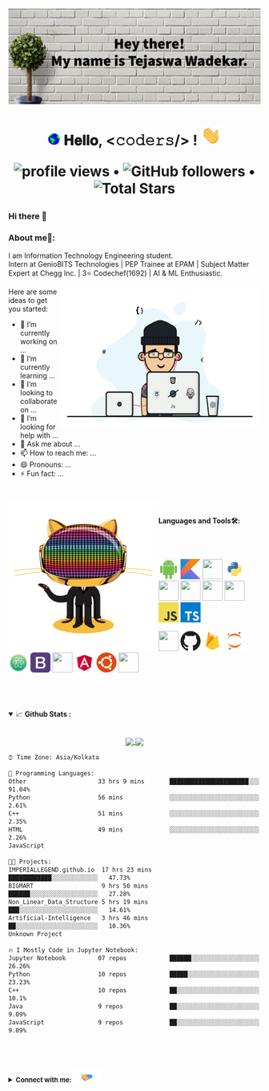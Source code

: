 <img src="tej3.jpg" alt="Here is a little bit about me!">


<h1 align="center">
  <a target="_blank">
    <img src="Earth.gif" width="24px" style="max-width:100%;">
  </a>
  𝐇𝐞𝐥𝐥𝐨, &lt;𝚌𝚘𝚍𝚎𝚛𝚜/&gt; !
  <a target="_blank">
    <img src="Hi.gif" width="40px" />
  </a> 
  <p align="center">
  <img src="https://gpvc.arturio.dev/IMPERIALLEGEND" alt="profile views">  •  
  <img alt="GitHub followers" src="https://img.shields.io/github/followers/IMPERIALLEGEND?label=Followers&style=social">  •   
  <img src="https://img.shields.io/github/stars/IMPERIALLEGEND?label=Stars" alt="Total Stars">
</p>

</h1>

### Hi there 👋


### About me🧑:
I am Information Technology Engineering student.<br/>
Intern at GenioBITS Technologies | PEP Trainee at EPAM | Subject Matter Expert at Chegg Inc. | 3⭐ Codechef(1692) | AI & ML Enthusiastic.

<img align="right" alt="GIF" src="image.gif" width="400" height="280" />

Here are some ideas to get you started:

- 🔭 I’m currently working on ...
- 🌱 I’m currently learning ...
- 👯 I’m looking to collaborate on ...
- 🤔 I’m looking for help with ...
- 💬 Ask me about ...
- 📫 How to reach me: ...
- 😄 Pronouns: ...
- ⚡ Fun fact: ...

#

<a target="_blank"><img align="left" height="300" width="300" alt="GIF" src="github.gif"></a>
<br/>



  <g-emoji class="g-emoji" alias="chart_with_upwards_trend" fallback-src="https://github.githubassets.com/images/icons/emoji/unicode/1f4c8.png"></g-emoji> 
  <strong>Languages and Tools🛠:</strong>

<br/>
<br/>

<code><img height="40" width="40" src="https://raw.githubusercontent.com/github/explore/80688e429a7d4ef2fca1e82350fe8e3517d3494d/topics/android/android.png"></code>
<code><img height="40" width="40" src="https://raw.githubusercontent.com/github/explore/80688e429a7d4ef2fca1e82350fe8e3517d3494d/topics/kotlin/kotlin.png"></code>
<code><img height="40" width="40" src="https://images.vexels.com/media/users/3/166401/isolated/preview/b82aa7ac3f736dd78570dd3fa3fa9e24-java-programming-language-icon-by-vexels.png"></code>
<code><img height="40" width="40" src="https://raw.githubusercontent.com/github/explore/80688e429a7d4ef2fca1e82350fe8e3517d3494d/topics/python/python.png"></code>
<code><img height="40" width="40" src="https://www.naveedashfaq.me/img/c++.png"></code>
<code><img height="40" width="40" src="https://cdn.iconscout.com/icon/free/png-512/c-programming-569564.png"></code>
<code><img height="40" width="40" src="https://www.flaticon.com/svg/static/icons/svg/1216/1216733.svg"></code>
<code><img height="40" width="40" src="https://cdn.iconscout.com/icon/free/png-256/css-131-722685.png"></code>
<code><img height="40" width="40" src="https://raw.githubusercontent.com/github/explore/80688e429a7d4ef2fca1e82350fe8e3517d3494d/topics/javascript/javascript.png"></code>
<code><img height="40" width="40" src="https://raw.githubusercontent.com/github/explore/80688e429a7d4ef2fca1e82350fe8e3517d3494d/topics/typescript/typescript.png"></code>

<code><img height="40" width="40" src="https://upload.wikimedia.org/wikipedia/commons/thumb/3/3f/Git_icon.svg/1024px-Git_icon.svg.png"></code>
<code><img height="40" width="40" src="https://raw.githubusercontent.com/github/explore/80688e429a7d4ef2fca1e82350fe8e3517d3494d/topics/github-api/github-api.png"></code>
<code><img height="40" width="40" src="https://raw.githubusercontent.com/github/explore/80688e429a7d4ef2fca1e82350fe8e3517d3494d/topics/firebase/firebase.png"></code>
<code><img height="40" width="40" src="https://raw.githubusercontent.com/github/explore/80688e429a7d4ef2fca1e82350fe8e3517d3494d/topics/jupyter-notebook/jupyter-notebook.png"></code>
<code><img height="40" width="40" src="https://raw.githubusercontent.com/github/explore/80688e429a7d4ef2fca1e82350fe8e3517d3494d/topics/atom/atom.png"></code>
<code><img height="40" width="40" src="https://raw.githubusercontent.com/github/explore/80688e429a7d4ef2fca1e82350fe8e3517d3494d/topics/bootstrap/bootstrap.png"></code>
<code><img height="40" width="40" src="https://encrypted-tbn0.gstatic.com/images?q=tbn:ANd9GcRT1PKsfJXnxOqnTRiIZ8VcdJDYBXD-qZnnpw&usqp=CAU"></code>
<code><img height="40" width="40" src="https://raw.githubusercontent.com/github/explore/80688e429a7d4ef2fca1e82350fe8e3517d3494d/topics/angular/angular.png"></code>
<code><img height="40" width="40" src="https://raw.githubusercontent.com/github/explore/80688e429a7d4ef2fca1e82350fe8e3517d3494d/topics/ubuntu/ubuntu.png"></code>
<code><img height="40" width="40" src="https://cdn.iconscout.com/icon/free/png-512/mongodb-3-1175138.png"></code>

<br/>



#


<details open="">
<summary>
  <g-emoji class="g-emoji" alias="chart_with_upwards_trend" fallback-src="https://github.githubassets.com/images/icons/emoji/unicode/1f4c8.png">📈</g-emoji> 
  <strong>Github Stats : </strong>
</summary>
<br>
  
<p align="center">
  <a href="https://github.com/IMPERIALLEGEND">
    <img align="center" src="https://github-readme-stats.vercel.app/api?username=IMPERIALLEGEND&show_icons=true&hide_border=true&title_color=94b4a4&amp&icon_color=FFFFFF&amp&text_color=FFFFFF&amp&bg_color=000000&count_private=true&include_all_commits=true"/>
  </a>
  <a href="https://github.com/IMPERIALLEGEND">
    <img align="center" height="195px" src="https://github-readme-stats.vercel.app/api/top-langs/?username=IMPERIALLEGEND&text_color=FFFFFF&bg_color=000000&title_color=94b4a4&langs_count=15&layout=compact&hide_border=true" />
  </a>
  
 ```text
⌚︎ Time Zone: Asia/Kolkata

💬 Programming Languages: 
Other                    33 hrs 9 mins       ██████████████████████░░░   91.04% 
Python                   56 mins             ░░░░░░░░░░░░░░░░░░░░░░░░░   2.61% 
C++                      51 mins             ░░░░░░░░░░░░░░░░░░░░░░░░░   2.35% 
HTML                     49 mins             ░░░░░░░░░░░░░░░░░░░░░░░░░   2.26% 
JavaScript 
 
 🐱‍💻 Projects: 
IMPERIALLEGEND.github.io  17 hrs 23 mins      ████████████░░░░░░░░░░░░░   47.73% 
BIGMART                   9 hrs 56 mins       ██████░░░░░░░░░░░░░░░░░░░   27.28% 
Non_Linear_Data_Structure 5 hrs 19 mins       ███░░░░░░░░░░░░░░░░░░░░░░   14.61% 
Artificial-Intelligence   3 hrs 46 mins       ██░░░░░░░░░░░░░░░░░░░░░░░   10.36% 
Unknown Project    
 
🔥 I Mostly Code in Jupyter Notebook: 
Jupyter Notebook         07 repos            ██████░░░░░░░░░░░░░░░░░░░   26.26% 
Python                   10 repos            █████░░░░░░░░░░░░░░░░░░░░   23.23% 
C++                      10 repos            ██░░░░░░░░░░░░░░░░░░░░░░░   10.1% 
Java                     9 repos             ██░░░░░░░░░░░░░░░░░░░░░░░   9.09% 
JavaScript               9 repos             ██░░░░░░░░░░░░░░░░░░░░░░░   9.09%

```


  
  
</p>


</details>
<br>

#

<details>
  <summary>  <font size="2"><b>Connect with me:<a target="_blank">
    <img src="Handshake.gif"  height="25px" style="max-width:100%;">
  </a></b></font></summary> 
    
</br> 

[<img align="left" alt="Tejaswa | Github" width="35px" src="linkedin.svg" />][Linkedin]
[<img align="left" alt="Tejaswa | Github" width="35px" src="github.svg" />][myprofile]
[<img align="left" alt="Tejaswa | Instagram" width="35px" src="instagram.svg" />][instagram]
[<img align="left" alt="Tejaswa | Twitter" width="35px" src="twitter.svg" />][twitter]
[<img align="left" alt="Tejaswa | Facebook" width="35px" src="facebook.svg" />][facebook]
[<img align="left" alt="Tejaswa | Facebook" width="35px" src="telegram.svg" />][Telegram]
[<img align="left" alt="Tejaswa | Github" width="35px" src="gmail.svg" />][Gmail]

</details>
<br/>



[myprofile]: <https://github.com/IMPERIALLEGEND>
[Telegram]: <https://t.me/tejaswawadekar>
[Linkedin]: <https://in.linkedin.com/in/tejaswa-wadekar-532953193>
[Gmail]: <mailto:wadekartj@gmail.com>
[facebook]: <https://www.facebook.com/tejaswa.wadekar.315>
[instagram]: <https://www.instagram.com/tejaswawadekar>
[twitter]: <https://twitter.com/TejaswaW>

